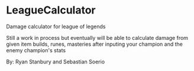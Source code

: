 # LeagueCalculator
Damage calculator for league of legends

Still a work in process but eventually will be able to calculate damage from given item builds, runes, masteries after inputing your champion and the enemy champion's stats

By: Ryan Stanbury and Sebastian Soerio
